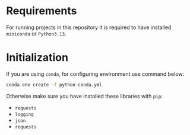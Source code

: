 # Requirements

For running projects in this repository it is required to have installed `miniconda` or `Python3.13`. 

# Initialization

If you are using `conda`, for configuring environment use command below:

```sh
conda env create -f python-conda.yml
```

Otherwise make sure you have installed these libraries with `pip`: 

- `requests`
- `logging`
- `json`
- `requests`